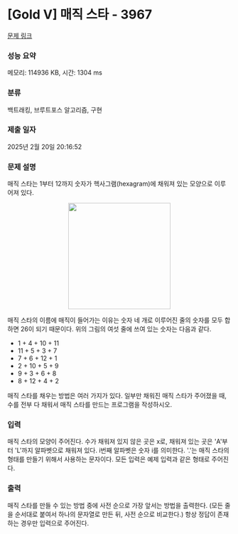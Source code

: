 # [Gold V] 매직 스타 - 3967 

[문제 링크](https://www.acmicpc.net/problem/3967) 

### 성능 요약

메모리: 114936 KB, 시간: 1304 ms

### 분류

백트래킹, 브루트포스 알고리즘, 구현

### 제출 일자

2025년 2월 20일 20:16:52

### 문제 설명

<p>매직 스타는 1부터 12까지 숫자가 헥사그램(hexagram)에 채워져 있는 모양으로 이루어져 있다.</p>

<p style="text-align: center;"><img alt="" src="https://onlinejudgeimages.s3-ap-northeast-1.amazonaws.com/upload/images/magicstar.png" style="height:239px; width:230px"></p>

<p>매직 스타의 이름에 매직이 들어가는 이유는 숫자 네 개로 이루어진 줄의 숫자를 모두 합하면 26이 되기 때문이다. 위의 그림의 여섯 줄에 쓰여 있는 숫자는 다음과 같다.</p>

<ul>
	<li>1 + 4 + 10 + 11</li>
	<li>11 + 5 + 3 + 7</li>
	<li>7 + 6 + 12 + 1</li>
	<li>2 + 10 + 5 + 9</li>
	<li>9 + 3 + 6 + 8</li>
	<li>8 + 12 + 4 + 2</li>
</ul>

<p>매직 스타를 채우는 방법은 여러 가지가 있다. 일부만 채워진 매직 스타가 주어졌을 때, 수를 전부 다 채워서 매직 스타를 만드는 프로그램을 작성하시오.</p>

### 입력 

 <p>매직 스타의 모양이 주어진다. 수가 채워져 있지 않은 곳은 x로, 채워져 있는 곳은 'A'부터 'L'까지 알파벳으로 채워져 있다. i번째 알파벳은 숫자 i를 의미한다. '.'는 매직 스타의 형태를 만들기 위해서 사용하는 문자이다. 모든 입력은 예제 입력과 같은 형태로 주어진다.</p>

### 출력 

 <p>매직 스타를 만들 수 있는 방법 중에 사전 순으로 가장 앞서는 방법을 출력한다. (모든 줄을 순서대로 붙여서 하나의 문자열로 만든 뒤, 사전 순으로 비교한다.) 항상 정답이 존재하는 경우만 입력으로 주어진다.</p>

